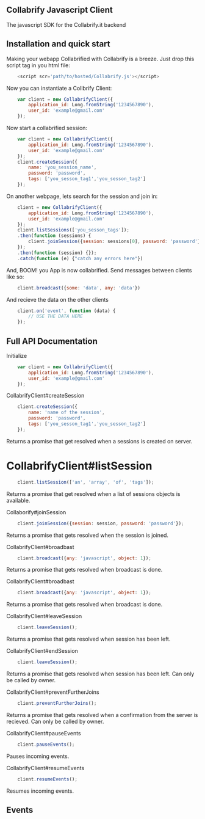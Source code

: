 ## Collabrify Javascript Client

The javascript SDK for the Collabrify.it backend

## Installation and quick start

Making your webapp Collabrified with Collabrify is a breeze.
Just drop this script tag in you html file:
```javascript
	<script scr='path/to/hosted/Collabrify.js'></script>
```
Now you can instantiate a Collbrify Client:
```javascript
	var client = new CollabrifyClient({
		application_id: Long.fromString('1234567890'),
		user_id: 'example@gmail.com'
	});
```
Now start a collabrified session:
```javascript
	var client = new CollabrifyClient({
		application_id: Long.fromString('1234567890'),
		user_id: 'example@gmail.com'
	});
	client.createSession({
		name: 'you_session_name',
		password: 'password',
		tags: ['you_sesson_tag1','you_sesson_tag2']
	});
```
On another webpage, lets search for the session and join in:
```javascript
	client = new CollabrifyClient({
		application_id: Long.fromString('1234567890'),
		user_id: 'example@gmail.com'
	});
	client.listSessions(['you_sesson_tags']);
	.then(function (sessions) {
		client.joinSession({session: sessions[0], password: 'password'});
	});
	.then(function (session) {});
	.catch(function (e) {"catch any errors here"})
```
And, BOOM! you App is now collabrified. Send messages between clients like so:
```javascript
	client.broadcast({some: 'data', any: 'data'})
```
And recieve the data on the other clients
```javascript
	client.on('event', function (data) {
		// USE THE DATA HERE
	});
```

## Full API Documentation

Initialize

```javascript
	var client = new CollabrifyClient({
		application_id: Long.fromString('1234567890'),
		user_id: 'example@gmail.com'
	});
```

CollabrifyClient#createSession 
```javascript
	client.createSession({
		name: 'name of the session',
		password: 'password',
		tags: ['you_sesson_tag1','you_sesson_tag2']
	});
```
Returns a promise that get resolved when a sessions is created on server.

# CollabrifyClient#listSession
```javascript
	client.listSession(['an', 'array', 'of', 'tags']);
```
Returns a promise that get resolved when a list of sessions objects is available.

Collaborify#joinSession
```javascript
	client.joinSession({session: session, password: 'password'});
```
Returns a promise that gets resolved when the session is joined.

CollabrifyClient#broadbast
```javascript
	client.broadcast({any: 'javascript', object: 1});
```
Returns a promise that gets resolved when broadcast is done.

CollabrifyClient#broadbast
```javascript
	client.broadcast({any: 'javascript', object: 1});
```
Returns a promise that gets resolved when broadcast is done.

CollabrifyClient#leaveSession
```javascript
	client.leaveSession();
```
Returns a promise that gets resolved when session has been left.

CollabrifyClient#endSession
```javascript
	client.leaveSession();
```
Returns a promise that gets resolved when session has been left. Can only be called by owner.

CollabrifyClient#preventFurtherJoins
```javascript
	client.preventFurtherJoins();
```
Returns a promise that gets resolved when a confirmation from the server is recieved. Can only be called by owner.

CollabrifyClient#pauseEvents
```javascript
	client.pauseEvents();
```
Pauses incoming events.

CollabrifyClient#resumeEvents
```javascript
	client.resumeEvents();
```
Resumes incoming events.


## Events








